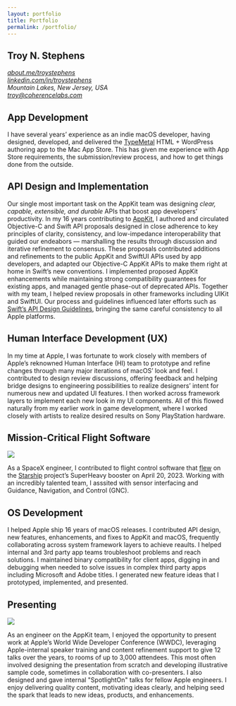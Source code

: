 ```yaml
---
layout: portfolio
title: Portfolio
permalink: /portfolio/
---
```


<section class="contact-info">
<h1>Troy N. Stephens</h1>
<address>
<p><span class="social-link"><a href="https://about.me/troystephens">about.me/troystephens</a></span><br />
<span><a href="https://www.linkedin.com/in/troystephens/">linkedin.com/in/troystephens</a></span><br />
<span class="mailing-address">Mountain Lakes, New Jersey, USA</span><br />
 <span class="email-address"><a href="mailto:troy@coherencelabs.com?subject=prospect">troy@coherencelabs.com</a></span></p>
</address>
</section>

<section class="category">

<h1>App Development</h1>

<p>I have several years&rsquo; experience as an indie macOS developer, having designed, developed, and delivered the <a href="https://coherencelabs.com/typemetal/">TypeMetal</a> HTML + WordPress authoring app to the Mac App Store.  This has given me experience with App Store requirements, the submission/review process, and how to get things done from the outside.</p>

</section>

<section class="category">

<h1>API Design and Implementation</h1>

<p>Our single most important task on the AppKit team was designing <em>clear, capable, extensible, and durable</em> APIs that boost app developers’ productivity. In my 16 years contributing to <a href="https://developer.apple.com/documentation/appkit/">AppKit</a>, I authored and circulated Objective-C and Swift API proposals designed in close adherence to key principles of clarity, consistency, and low-impedance interoperability that guided our endeabors — marshalling the results through discussion and iterative refinement to consensus. These proposals contributed additions and refinements to the public AppKit and SwiftUI APIs used by app developers, and adapted our Objective-C AppKit APIs to make them right at home in Swift’s new conventions. I implemented proposed AppKit enhancements while maintaining strong compatibility guarantees for existing apps, and managed gentle phase-out of deprecated APIs. Together with my team, I helped review proposals in other frameworks including UIKit and SwiftUI. Our process and guidelines influenced later efforts such as <a href="https://www.swift.org/documentation/api-design-guidelines/">Swift’s API Design Guidelines</a>, bringing the same careful consistency to all Apple platforms.</p>

</section>


<section class="category">

<h1>Human Interface Development (UX)</h1>

<p>In my time at Apple, I was fortunate to work closely with members of Apple&rsquo;s reknowned Human&nbsp;Interface (HI) team to prototype and refine changes through many major iterations of macOS’ look and feel. I contributed to design review discussions, offering feedback and helping bridge designs to engineering possibilities to realize designers’ intent for numerous new and updated UI features. I then worked across framework layers to implement each new look in my UI components. All of this flowed naturally from my earlier work in game development, where I worked closely with artists to realize desired results on Sony PlayStation hardware.</p>

</section>


<section class="category">

<h1>Mission-Critical Flight Software</h1>

<img src="/images/Starship-First-Orbital-liftoff-2023-04-20.jpg">

<p>As a SpaceX engineer, I contributed to flight control software that <a href="https://youtu.be/_krgcofiM6M">flew</a> on the <a href="https://www.spacex.com/vehicles/starship/">Starship</a> project’s SuperHeavy booster on April 20, 2023. Working with an incredibly talented team, I asssited with sensor interfacing and Guidance, Navigation, and Control (GNC).</p>

</section>


<section class="category">

<h1>OS Development</h1>

<p>I helped Apple ship 16 years of macOS releases. I contributed API design, new features, enhancements, and fixes to AppKit and macOS, frequently collaborating across system framework layers to achieve reaults. I helped internal and 3rd party app teams troubleshoot problems and reach solutions. I maintained binary compatibility for client apps, digging in and debugging when needed to solve issues in complex third party apps including Microsoft and Adobe titles. I generated new feature ideas that I prototyped, implemented, and presented.</p>

</section>

<section class="category">

<h1>Presenting</h1>

<img src="/images/WWDC2019-CompositionalLayoutTalk-Troy.jpg">

<p>As an engineer on the AppKit team, I enjoyed the opportunity to present work at Apple&rsquo;s World Wide Developer Conference (WWDC), leveraging Apple-internal speaker training and content refinement support to give 12 talks over the years, to rooms of up to 3,000 attendees.  This most often involved designing the presentation from scratch and developing illustrative sample code, sometimes in collaboration with co-presenters.  I also designed and gave internal "SpotlightOn" talks for fellow Apple engineers.  I enjoy delivering quality content, motivating ideas clearly, and helping seed the spark that leads to new ideas, products, and enhancements.</p>

</section>
